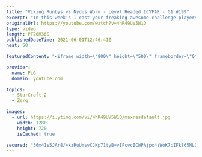 ```yaml
---
title: "Viking Runbys vs Nydus Worm - Level Headed ICYFAR - G1 #199"
excerpt: "In this week's I cast your freaking awesome challenge players had to try and win whilst only using ground units that can only fight ground and air units that can only fight air! -- Watch live at https://www.twitch.tv/x5_pig"
originalUrl: https://youtube.com/watch?v=4hR49UV5W1Q
type: video
length: PT20M36S
publishedDateTime: 2021-06-01T12:46:41Z
heat: 50

featuredContent: "<iframe width=\"800\" height=\"500\" frameborder=\"0\" src=\"https://www.youtube.com/embed/4hR49UV5W1Q\" allow=\"accelerometer; autoplay; encrypted-media; gyroscope; picture-in-picture\" allowfullscreen></iframe>"

provider:
  name: PiG
  domain: youtube.com

topics:
  - StarCraft 2
  - Zerg

images:
  - url: https://i.ytimg.com/vi/4hR49UV5W1Q/maxresdefault.jpg
    width: 1280
    height: 720
    isCached: true

secured: "36m41s5JAr8/+kzRuUmsvCJKp71tyB+vIFcvcICWPAjpx4zWoK7cIFkl65MLD/0VxTKUf9eMkmOhiQrHbe6HuaFmOR4YC1DCmP2w+9re3vTOJFmUxSb8AwVHy177jNplKwWFXGL/Z4mjECF2vuKM+tDGF/Iyv7pkJophseQarzDTqsrU4NK0+iOui0OcCZGurmxJKT0jioFsr7urqYZhccPysB4L8kR+MDychwElZ9zZrv9AxBdqMxFKYwhbkzurjsOjKAuqfUFnr3V9IuMUYcad6FfUrqgMOnMEKmQHFuGBpRpNLvDwSUnta8qkTWuro2XSdiRlK0a7x9iric8zR90iM6o1yaIKGy5sYx5l3HVoBhpsq88NUsjooSn2Kcd4/jfk6zuttdWemGwb6xW8dPBDfgzqDJPVqGIFH4kBeHg=;NsFkEh4WOKhISJpwWcol6Q=="
---
```


